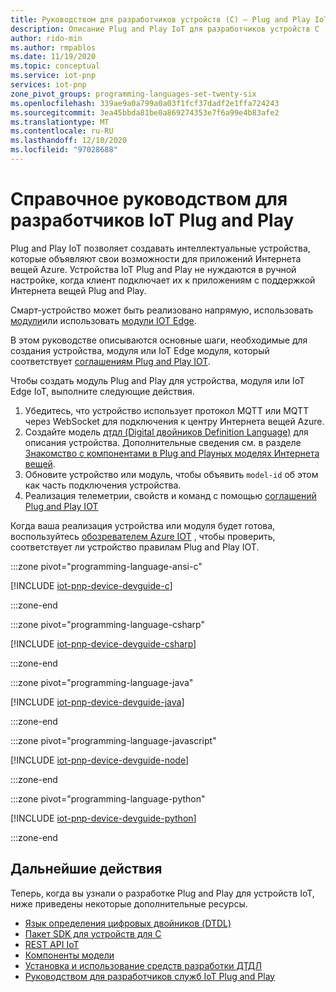 ```yaml
---
title: Руководством для разработчиков устройств (C) — Plug and Play IoT | Документация Майкрософт
description: Описание Plug and Play IoT для разработчиков устройств C
author: rido-min
ms.author: rmpablos
ms.date: 11/19/2020
ms.topic: conceptual
ms.service: iot-pnp
services: iot-pnp
zone_pivot_groups: programming-languages-set-twenty-six
ms.openlocfilehash: 339ae9a0a799a0a03f1fcf37dadf2e1ffa724243
ms.sourcegitcommit: 3ea45bbda81be0a869274353e7f6a99e4b83afe2
ms.translationtype: MT
ms.contentlocale: ru-RU
ms.lasthandoff: 12/10/2020
ms.locfileid: "97028688"
---
```

# <a name="iot-plug-and-play-device-developer-guide"></a>Справочное руководством для разработчиков IoT Plug and Play

Plug and Play IoT позволяет создавать интеллектуальные устройства, которые объявляют свои возможности для приложений Интернета вещей Azure. Устройства IoT Plug and Play не нуждаются в ручной настройке, когда клиент подключает их к приложениям с поддержкой Интернета вещей Plug and Play.

Смарт-устройство может быть реализовано напрямую, использовать [модули](../iot-hub/iot-hub-devguide-module-twins.md)или использовать [модули IOT Edge](../iot-edge/about-iot-edge.md).

В этом руководстве описываются основные шаги, необходимые для создания устройства, модуля или IoT Edge модуля, который соответствует [соглашениям Plug and Play IOT](../iot-pnp/concepts-convention.md).

Чтобы создать модуль Plug and Play для устройства, модуля или IoT Edge IoT, выполните следующие действия.

1. Убедитесь, что устройство использует протокол MQTT или MQTT через WebSocket для подключения к центру Интернета вещей Azure.
1. Создайте модель [дтдл (Digital двойников Definition Language)](https://github.com/Azure/opendigitaltwins-dtdl) для описания устройства. Дополнительные сведения см. в разделе [Знакомство с компонентами в Plug and Playных моделях Интернета вещей](concepts-components.md).
1. Обновите устройство или модуль, чтобы объявить `model-id` об этом как часть подключения устройства.
1. Реализация телеметрии, свойств и команд с помощью [соглашений Plug and Play IOT](concepts-convention.md)

Когда ваша реализация устройства или модуля будет готова, воспользуйтесь [обозревателем Azure IOT](howto-use-iot-explorer.md) , чтобы проверить, соответствует ли устройство правилам Plug and Play IOT.

:::zone pivot="programming-language-ansi-c"

[!INCLUDE [iot-pnp-device-devguide-c](../../includes/iot-pnp-device-devguide-c.md)]

:::zone-end

:::zone pivot="programming-language-csharp"

[!INCLUDE [iot-pnp-device-devguide-csharp](../../includes/iot-pnp-device-devguide-csharp.md)]

:::zone-end

:::zone pivot="programming-language-java"

[!INCLUDE [iot-pnp-device-devguide-java](../../includes/iot-pnp-device-devguide-java.md)]

:::zone-end

:::zone pivot="programming-language-javascript"

[!INCLUDE [iot-pnp-device-devguide-node](../../includes/iot-pnp-device-devguide-node.md)]

:::zone-end

:::zone pivot="programming-language-python"

[!INCLUDE [iot-pnp-device-devguide-python](../../includes/iot-pnp-device-devguide-python.md)]

:::zone-end

## <a name="next-steps"></a>Дальнейшие действия

Теперь, когда вы узнали о разработке Plug and Play для устройств IoT, ниже приведены некоторые дополнительные ресурсы.

- [Язык определения цифровых двойников (DTDL)](https://github.com/Azure/opendigitaltwins-dtdl)
- [Пакет SDK для устройств для C](/azure/iot-hub/iot-c-sdk-ref/)
- [REST API IoT](/rest/api/iothub/device)
- [Компоненты модели](concepts-components.md)
- [Установка и использование средств разработки ДТДЛ](howto-use-dtdl-authoring-tools.md)
- [Руководством для разработчиков служб IoT Plug and Play](concepts-developer-guide-service.md)